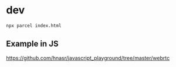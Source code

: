 # dev

```bash
npx parcel index.html
```

## Example in JS
https://github.com/hnasr/javascript_playground/tree/master/webrtc
